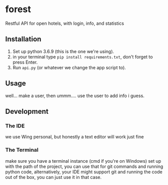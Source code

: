 # forest
Restful API for open hotels, with login, info, and statistics

## Installation
1. Set up python 3.6.9 (this is the one we're using).
2. in your terminal type `pip install requirements.txt`, don't forget to press Enter.
3. Run `api.py` (or whatever we change the app script to).

## Usage
well... make a user, then ummm.... use the user to add info i guess.

## Development
### The IDE
we use Wing personal, but honestly a text editor will work just fine

### The Terminal
make sure you have a terminal instance (cmd if you're on Windows) set up with the path of the project, you can use that for git commands and running python code, alternatively, your IDE might support git and running the code out of the box, you can just use it in that case.
